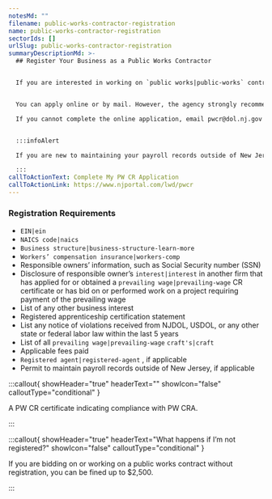 ```yaml
---
notesMd: ""
filename: public-works-contractor-registration
name: public-works-contractor-registration
sectorIds: []
urlSlug: public-works-contractor-registration
summaryDescriptionMd: >-
  ## Register Your Business as a Public Works Contractor


  If you are interested in working on `public works|public-works` contracts, you must register with the Division of Wage and Hour Compliance within the NJ Department of Labor and Workforce Development (NJ DOL). The Public Works Contractor Registration Act (PW CRA) requires registration.


  You can apply online or by mail. However, the agency strongly recommends online applications. Effective August 15, 2024, applications will only be accepted online. If

  If you cannot complete the online application, email pwcr@dol.nj.gov to notify the Public Works Contractor Registration (PW CR) section.


  :::infoAlert

  If you are new to maintaining your payroll records outside of New Jersey, then you must submit the [MW-42 (R-6-13](https://www.nj.gov/labor/wageandhour/assets/PDFs/mw-42-payroll.pdf) form. This form will be e-mailed to you after you register.

  :::
callToActionText: Complete My PW CR Application
callToActionLink: https://www.njportal.com/lwd/pwcr
---
```


### Registration Requirements

- `EIN|ein`
- `NAICS code|naics`
- `Business structure|business-structure-learn-more`
- `Workers’ compensation insurance|workers-comp`
- Responsible owners’ information, such as Social Security number (SSN)
- Disclosure of responsible owner’s `interest|interest` in another firm that has applied for or obtained a `prevailing wage|prevailing-wage` CR certificate or has bid on or performed work on a project requiring payment of the prevailing wage
- List of any other business interest
- Registered apprenticeship certification statement
- List any notice of violations received from NJDOL, USDOL, or any other state or federal labor law within the last 5 years
- List of all `prevailing wage|prevailing-wage` `craft's|craft`
- Applicable fees paid
- `Registered agent|registered-agent` , if applicable
- Permit to maintain payroll records outside of New Jersey, if applicable

:::callout{ showHeader="true" headerText="" showIcon="false" calloutType="conditional" }

A PW CR certificate indicating compliance with PW CRA.

:::

:::callout{ showHeader="true" headerText="What happens if I’m not registered?" showIcon="false" calloutType="conditional" }

If you are bidding on or working on a public works contract without registration, you can be fined up to $2,500.

:::
